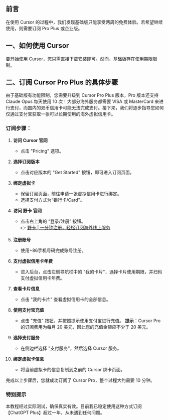 ## 前言

在使用 Cursor 的过程中，我们发现基础版只能享受两周的免费体验。若希望继续使用，则需要订阅 Pro Plus 或企业版。

## 一、如何使用 Cursor

要开始使用 Cursor，您只需直接下载安装即可。然而，基础版存在使用期限限制。

## 二、订阅 Cursor Pro Plus 的具体步骤

由于基础版有功能限制，您需要升级到 Cursor Pro Plus 版本，Pro 版本还支持 Claude Opus 每天使用 10 次！大部分海外服务都需要 VISA 或 MasterCard 来进行支付，而国内的双币信用卡可能无法完成支付。接下来，我们将逐步指导您如何仅通过支付宝获取一张可以长期使用的海外虚拟信用卡。

### 订阅步骤：

1. **访问 Cursor 官网**
   - 点击 "Pricing" 选项。

2. **选择订阅版本**
   - 点击对应版本的 "Get Started" 按钮，即可进入订阅页面。

3. **绑定虚拟卡**
   - 保留订阅页面，前往申请一张虚拟信用卡进行绑定。
   - 选择支付方式为“银行卡/Card”。

4. **访问 野卡 官网**
   - 点击右上角的 “登录/注册” 按钮。  
   👉 [野卡 | 一分钟注册，轻松订阅海外线上服务](https://bit.ly/bewildcard)

5. **注册账号**
   - 使用+86手机号码完成账号注册。

6. **支付虚拟信用卡年费**
   - 进入后台，点击左侧导航栏中的 "我的卡片"，选择卡片使用期限，并扫码支付虚拟信用卡年费。

7. **查看卡片信息**
   - 点击 "我的卡片" 查看虚拟信用卡的全部信息。

8. **使用支付宝充值**
   - 点击 "充值" 按钮，并按照提示使用支付宝进行充值。 **提示**：Cursor Pro 的订阅费用为每月 20 美元，因此您的充值金额应不少于 20 美元。

9. **选择支付服务**
   - 在侧边栏选择 "支付服务"，然后选择 Cursor 服务。

10. **绑定虚拟卡信息**
    - 将当前虚拟卡的信息复制到之前的 Cursor 绑卡页面。

完成以上步骤后，您就成功订阅了 Cursor Pro，整个过程大约需要 10 分钟。

### 特别提示

本教程经过实际测试，确保真实有效。目前我已稳定使用这种方式订阅【ChatGPT Plus】超过一年，从未遇到任何问题。